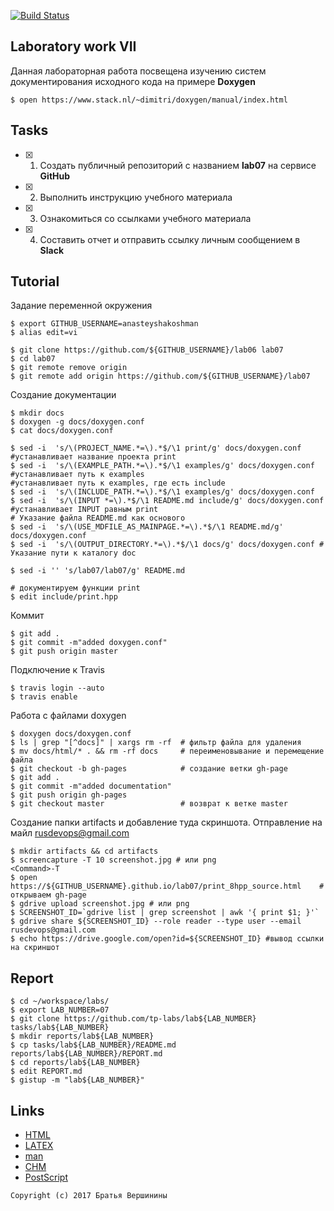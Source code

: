 [![Build Status](https://travis-ci.org/danya-fr0st/lab07.svg?branch=master)](https://travis-ci.org/danya-fr0st/lab07)


## Laboratory work VII

Данная лабораторная работа посвещена изучению систем документирования исходного кода на примере **Doxygen**

```ShellSession
$ open https://www.stack.nl/~dimitri/doxygen/manual/index.html
```

## Tasks

- [X] 1. Создать публичный репозиторий с названием **lab07** на сервисе **GitHub**
- [X] 2. Выполнить инструкцию учебного материала
- [X] 3. Ознакомиться со ссылками учебного материала
- [X] 4. Составить отчет и отправить ссылку личным сообщением в **Slack**

## Tutorial
Задание переменной окружения
```ShellSession
$ export GITHUB_USERNAME=anasteyshakoshman
$ alias edit=vi
```


```ShellSession
$ git clone https://github.com/${GITHUB_USERNAME}/lab06 lab07
$ cd lab07
$ git remote remove origin
$ git remote add origin https://github.com/${GITHUB_USERNAME}/lab07
```
Создание документации
```ShellSession
$ mkdir docs
$ doxygen -g docs/doxygen.conf
$ cat docs/doxygen.conf
```

```ShellSession
$ sed -i  's/\(PROJECT_NAME.*=\).*$/\1 print/g' docs/doxygen.conf #устанавливает название проекта print
$ sed -i  's/\(EXAMPLE_PATH.*=\).*$/\1 examples/g' docs/doxygen.conf #устанавливает путь к examples
#устанавливает путь к examples, где есть include
$ sed -i  's/\(INCLUDE_PATH.*=\).*$/\1 examples/g' docs/doxygen.conf 
$ sed -i  's/\(INPUT *=\).*$/\1 README.md include/g' docs/doxygen.conf #устанавливает INPUT равным print
# Указание файла README.md как основого
$ sed -i  's/\(USE_MDFILE_AS_MAINPAGE.*=\).*$/\1 README.md/g' docs/doxygen.conf  
$ sed -i  's/\(OUTPUT_DIRECTORY.*=\).*$/\1 docs/g' docs/doxygen.conf #  Указание пути к каталогу doc
```

```ShellSession
$ sed -i '' 's/lab07/lab07/g' README.md
```

```ShellSession
# документируем функции print 
$ edit include/print.hpp
```
Коммит
```ShellSession
$ git add .
$ git commit -m"added doxygen.conf"
$ git push origin master
```
Подключение к Travis
```ShellSession
$ travis login --auto
$ travis enable
```
Работа с файлами doxygen
```
$ doxygen docs/doxygen.conf
$ ls | grep "[^docs]" | xargs rm -rf  # фильтр файла для удаления
$ mv docs/html/* . && rm -rf docs     # переименовывание и перемещение файла
$ git checkout -b gh-pages            # создание ветки gh-page
$ git add .
$ git commit -m"added documentation"  
$ git push origin gh-pages            
$ git checkout master                 # возврат к ветке master
```
Создание папки artifacts и добавление туда скриншота. Отправление на майл  rusdevops@gmail.com
```ShellSession
$ mkdir artifacts && cd artifacts
$ screencapture -T 10 screenshot.jpg # или png
<Command>-T
$ open https://${GITHUB_USERNAME}.github.io/lab07/print_8hpp_source.html    # открываем gh-page
$ gdrive upload screenshot.jpg # или png
$ SCREENSHOT_ID=`gdrive list | grep screenshot | awk '{ print $1; }'`
$ gdrive share ${SCREENSHOT_ID} --role reader --type user --email rusdevops@gmail.com
$ echo https://drive.google.com/open?id=${SCREENSHOT_ID} #вывод ссылки на скриншот
```

## Report

```ShellSession
$ cd ~/workspace/labs/
$ export LAB_NUMBER=07
$ git clone https://github.com/tp-labs/lab${LAB_NUMBER} tasks/lab${LAB_NUMBER}
$ mkdir reports/lab${LAB_NUMBER}
$ cp tasks/lab${LAB_NUMBER}/README.md reports/lab${LAB_NUMBER}/REPORT.md
$ cd reports/lab${LAB_NUMBER}
$ edit REPORT.md
$ gistup -m "lab${LAB_NUMBER}"
```

## Links

- [HTML](https://ru.wikipedia.org/wiki/HTML)
- [LAΤΕΧ](https://ru.wikipedia.org/wiki/LaTeX)
- [man](https://ru.wikipedia.org/wiki/Man_(%D0%BA%D0%BE%D0%BC%D0%B0%D0%BD%D0%B4%D0%B0_Unix))
- [CHM](https://ru.wikipedia.org/wiki/HTMLHelp)
- [PostScript](https://ru.wikipedia.org/wiki/PostScript)

```
Copyright (c) 2017 Братья Вершинины
```
